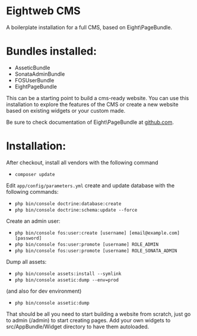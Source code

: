 Eightweb CMS
============

A boilerplate installation for a full CMS, based on Eight\PageBundle.

# Bundles installed:
- AsseticBundle
- SonataAdminBundle
- FOSUserBundle
- EightPageBundle

This can be a starting point to build a cms-ready website. You can use this installation to explore the features of the CMS or create a new website based on existing widgets or your custom made.

Be sure to check documentation of Eight\PageBundle at [github.com](https://github.com/matteocaberlotto/eight-page-bundle).

# Installation:

After checkout, install all vendors with the following command
- ```composer update```

Edit ```app/config/parameters.yml``` create and update database with the following commands:
- ```php bin/console doctrine:database:create```
- ```php bin/console doctrine:schema:update --force```

Create an admin user:
- ```php bin/console fos:user:create [username] [email@example.com] [password]```
- ```php bin/console fos:user:promote [username] ROLE_ADMIN```
- ```php bin/console fos:user:promote [username] ROLE_SONATA_ADMIN```

Dump all assets:
- ```php bin/console assets:install --symlink```
- ```php bin/console assetic:dump --env=prod```

(and also for dev environment)
- ```php bin/console assetic:dump```

That should be all you need to start building a website from scratch, just go to admin (/admin) to start creating pages.
Add your own widgets to src/AppBundle/Widget directory to have them autoloaded.


